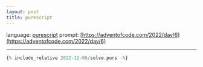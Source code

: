```yaml
---
layout: post
title: purescript
---
```


language: [purescript](https://purescript.org)
prompt: [https://adventofcode.com/2022/day/6](https://adventofcode.com/2022/day/6)

---

```haskell
{% include_relative 2022-12-06/solve.purs -%}
```

